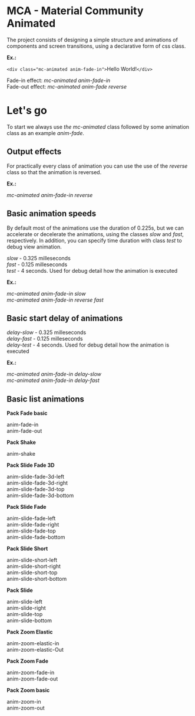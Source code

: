 # MCA - Material Community Animated

The project consists of designing a simple structure and animations of components and screen transitions, using a declarative form of css class.

**Ex.:**

`<div class="mc-animated anim-fade-in">`Hello World!`</div>`

Fade-in effect: _mc-animated anim-fade-in_\
Fade-out effect: _mc-animated anim-fade reverse_

# Let's go

To start we always use _the mc-animated_ class followed by some animation class as an example _anim-fade_.

##  Output effects 

For practically every class of animation you can use the use of the _reverse_ class so that the animation is reversed.

**Ex.:**

_mc-animated anim-fade-in reverse_


## Basic animation speeds

By default most of the animations use the duration of 0.225s, but we can accelerate or decelerate the animations, using the classes _slow_ and _fast_, respectively. In addition, you can specify time duration with class _test_ to debug view animation.

_slow_ - 0.325 milleseconds\
_fast_ - 0.125 milleseconds\
_test_ - 4 seconds. Used for debug detail how the animation is executed

**Ex.:**

_mc-animated anim-fade-in slow_\
_mc-animated anim-fade-in reverse fast_

## Basic start delay of animations

_delay-slow_ - 0.325 milleseconds\
_delay-fast_ - 0.125 milleseconds\
_delay-test_ - 4 seconds. Used for debug detail how the animation is executed

**Ex.:**

_mc-animated anim-fade-in delay-slow_\
_mc-animated anim-fade-in delay-fast_



## Basic list animations

**Pack Fade basic**

anim-fade-in\
anim-fade-out

**Pack Shake**

anim-shake

**Pack Slide Fade 3D**

anim-slide-fade-3d-left\
anim-slide-fade-3d-right\
anim-slide-fade-3d-top\
anim-slide-fade-3d-bottom

**Pack Slide Fade**

anim-slide-fade-left\
anim-slide-fade-right\
anim-slide-fade-top\
anim-slide-fade-bottom

**Pack Slide Short**

anim-slide-short-left\
anim-slide-short-right\
anim-slide-short-top\
anim-slide-short-bottom

**Pack Slide**

anim-slide-left\
anim-slide-right\
anim-slide-top\
anim-slide-bottom

**Pack Zoom Elastic**

anim-zoom-elastic-in\
anim-zoom-elastic-Out

**Pack Zoom Fade**

anim-zoom-fade-in\
anim-zoom-fade-out

**Pack Zoom basic**

anim-zoom-in\
anim-zoom-out
